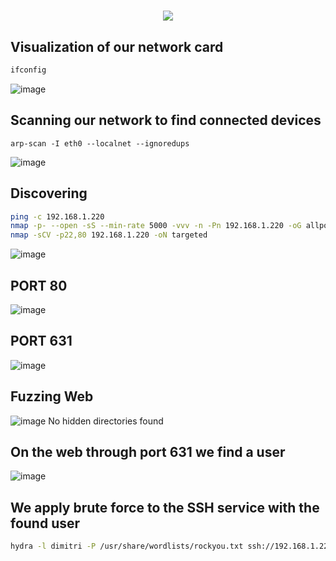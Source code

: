 <h1 align="center"><picture><img src = "https://github.com/user-attachments/assets/d85d1e02-a6f5-4b24-aaa5-caf437e6d01f"></picture></h1>

## **Visualization of our network card**
```bash
ifconfig
```
![image](https://github.com/user-attachments/assets/f33d0347-0390-4371-9536-5b1f2a0558ed)

## **Scanning our network to find connected devices**
```
arp-scan -I eth0 --localnet --ignoredups
```
![image](https://github.com/user-attachments/assets/d80884f7-3ad7-40c9-80c1-777115ab4438)

## **Discovering**
```bash
ping -c 192.168.1.220
nmap -p- --open -sS --min-rate 5000 -vvv -n -Pn 192.168.1.220 -oG allports
nmap -sCV -p22,80 192.168.1.220 -oN targeted
```
![image](https://github.com/user-attachments/assets/df901688-8e24-46e8-b9e5-169d7845111a)

## **PORT 80**
![image](https://github.com/user-attachments/assets/204f1f8b-e815-427e-9c62-c20526874788)

## **PORT 631**
![image](https://github.com/user-attachments/assets/22bb40bd-8097-4ddb-be34-a02d44c94719)

## **Fuzzing Web**
![image](https://github.com/user-attachments/assets/f4e83a33-0334-4246-9a65-858b34a20bf4)
No hidden directories found

## **On the web through port 631 we find a user**
![image](https://github.com/user-attachments/assets/5371ec34-bfb1-44d9-bb44-9e3c123a5d5a)

## **We apply brute force to the SSH service with the found user**
```bash
hydra -l dimitri -P /usr/share/wordlists/rockyou.txt ssh://192.168.1.220
```






